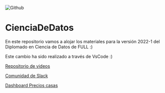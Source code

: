 ![Github](https://img.shields.io/badge/Sebmatecho-Github-red)
# CienciaDeDatos
En este repositorio vamos a alojar los materiales para la versión 2022-1 del Diplomado en Ciencia de Datos de FULL :)

Este cambio ha sido realizado a través de VsCode :) 

[Repositorio de videos ](https://drive.google.com/drive/folders/1Hs-5GHQnYMFW92zWqBs3CvSwobnUjnrw?usp=sharing)

[Comunidad de Slack](https://join.slack.com/t/ciencia-de-datos-corp/shared_invite/zt-170dqxtf6-8eRsGcKdOh__S9jtuE5LZw)

[Dashboard Precios casas](https://sebmatecho-cienciade-proyectoprecioscasasmy-appmain-page-3dtnc5.streamlitapp.com/)
